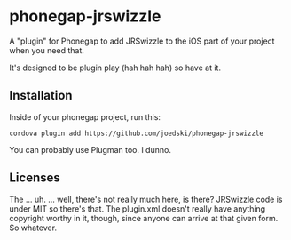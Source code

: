 phonegap-jrswizzle
==================

A "plugin" for Phonegap to add JRSwizzle to the iOS part of your project when you need that.

It's designed to be plugin play (hah hah hah) so have at it.


Installation
------------

Inside of your phonegap project, run this:

```
cordova plugin add https://github.com/joedski/phonegap-jrswizzle
```

You can probably use Plugman too.  I dunno.

Licenses
--------

The ... uh.  ... well, there's not really much here, is there?  JRSwizzle code is under MIT so there's that.  The plugin.xml doesn't really have anything copyright worthy in it, though, since anyone can arrive at that given form.  So whatever.